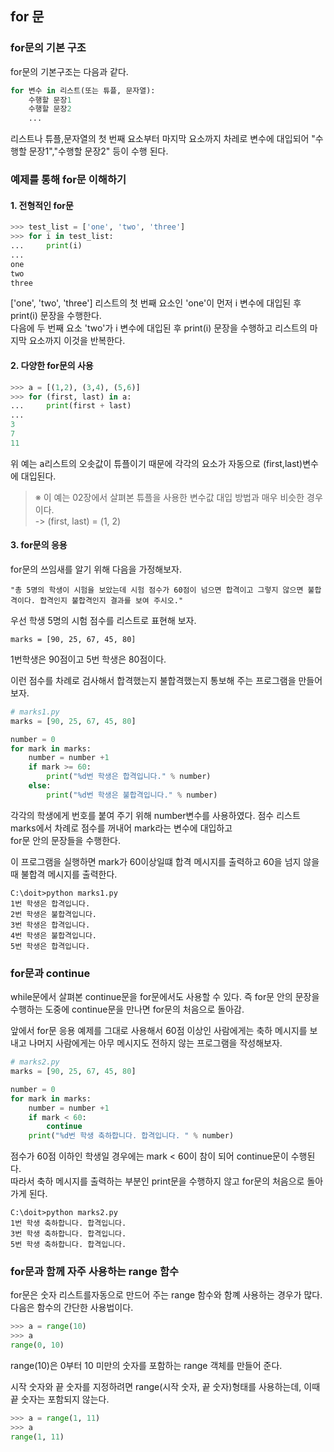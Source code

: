 ## for 문

### for문의 기본 구조

for문의 기본구조는 다음과 같다.  

```python
for 변수 in 리스트(또는 튜플, 문자열):
    수행할 문장1
    수행할 문장2
    ...
```
리스트나 튜플,문자열의 첫 번째 요소부터 마지막 요소까지 차레로 변수에 대입되어 "수행할 문장1","수행할 문장2" 등이 수행 된다.  

### 예제를 통해 for문 이해하기

#### 1. 전형적인 for문

```python
>>> test_list = ['one', 'two', 'three'] 
>>> for i in test_list: 
...     print(i)
... 
one 
two 
three
```
['one', 'two', 'three'] 리스트의 첫 번째 요소인 'one'이 먼저 i 변수에 대입된 후 print(i) 문장을 수행한다.  
다음에 두 번째 요소 'two'가 i 변수에 대입된 후 print(i) 문장을 수행하고 리스트의 마지막 요소까지 이것을 반복한다.  

#### 2. 다양한 for문의 사용

```python
>>> a = [(1,2), (3,4), (5,6)]
>>> for (first, last) in a:
...     print(first + last)
...
3
7
11
```

위 예는 a리스트의 오솟값이 튜플이기 때문에 각각의 요소가 자동으로 (first,last)변수에 대입된다.  

> ※ 이 예는 02장에서 살펴본 튜플을 사용한 변수값 대입 방법과 매우 비슷한 경우이다.  
> -> (first, last) = (1, 2)

#### 3. for문의 응용

for문의 쓰임새를 알기 위해 다음을 가정해보자.  

```
"총 5명의 학생이 시험을 보았는데 시험 점수가 60점이 넘으면 합격이고 그렇지 않으면 불합격이다. 합격인지 불합격인지 결과를 보여 주시오."
```

우선 학생 5명의 시험 점수를 리스트로 표현해 보자.  

```
marks = [90, 25, 67, 45, 80]
```

1번학생은 90점이고 5번 학생은 80점이다.  

이런 점수를 차례로 검사해서 합격했는지 불합격했는지 통보해 주는 프로그램을 만들어 보자.  

```python
# marks1.py
marks = [90, 25, 67, 45, 80]

number = 0 
for mark in marks: 
    number = number +1 
    if mark >= 60: 
        print("%d번 학생은 합격입니다." % number)
    else: 
        print("%d번 학생은 불합격입니다." % number)
```

각각의 학생에게 번호를 붙여 주기 위해 number변수를 사용하였다. 점수 리스트 marks에서 차례로 점수를 꺼내어 mark라는 변수에 대입하고  
for문 안의 문장들을 수행한다.  

이 프로그램을 실행하면 mark가 60이상일떄 합격 메시지를 출력하고 60을 넘지 않을 때 불합격 메시지를 출력한다.  
```
C:\doit>python marks1.py
1번 학생은 합격입니다.
2번 학생은 불합격입니다.
3번 학생은 합격입니다.
4번 학생은 불합격입니다.
5번 학생은 합격입니다.
```

### for문과 continue

while문에서 살펴본 continue문을 for문에서도 사용할 수 있다. 즉 for문 안의 문장을 수행하는 도중에 continue문을 만나면 for문의 처음으로 돌아감.  

앞에서 for문 응용 예제를 그대로 사용해서 60점 이상인 사람에게는 축하 메시지를 보내고 나머지 사람에게는 아무 메시지도 전하지 않는 프로그램을 작성해보자.  

```python
# marks2.py 
marks = [90, 25, 67, 45, 80]

number = 0 
for mark in marks: 
    number = number +1 
    if mark < 60:
        continue 
    print("%d번 학생 축하합니다. 합격입니다. " % number)
```

점수가 60점 이하인 학생일 경우에는 mark < 60이 참이 되어 continue문이 수행된다.  
따라서 축하 메시지를 출력하는 부분인 print문을 수행하지 않고 for문의 처음으로 돌아가게 된다.  

```
C:\doit>python marks2.py
1번 학생 축하합니다. 합격입니다.
3번 학생 축하합니다. 합격입니다.
5번 학생 축하합니다. 합격입니다.
```

### for문과 함께 자주 사용하는 range 함수
for문은 숫자 리스트를자동으로 만드어 주는 range 함수와 함꼐 사용하는 경우가 많다. 다음은 함수의 간단한 사용법이다.  

```python
>>> a = range(10)
>>> a
range(0, 10)
```

range(10)은 0부터 10 미만의 숫자를 포함하는 range 객체를 만들어 준다.  

시작 숫자와 끝 숫자를 지정하려면 range(시작 숫자, 끝 숫자)형태를 사용하는데, 이때 끝 숫자는 포함되지 않는다.  

```python
>>> a = range(1, 11)
>>> a
range(1, 11)
```


